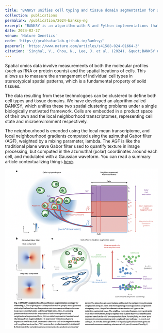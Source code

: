 ```yaml
---
title: "BANKSY unifies cell typing and tissue domain segmentation for scalable spatial omics data analysis"
collection: publications
permalink: /publication/2024-banksy-ng
excerpt: "BANKSY is an algorithm with R and Python implementations that identifies both cell types and tissue domains from spatially-resolved -omics data by incorporating spatial kernels capturing microenvironmental information, applicable to a range of spatially-resolved technologies, and scalable to millions of cells.<br/><img src='/images/banksy_fig1.png' height='628' width='495'>"
date: 2024-02-27
venue: 'Nature Genetics'
code: 'https://prabhakarlab.github.io/Banksy/'
paperurl: 'https://www.nature.com/articles/s41588-024-01664-3'
citation: 'Singhal, V., Chou, N., Lee, J. et al. (2024). &quot;BANKSY unifies cell typing and tissue domain segmentation for scalable spatial omics data analysis.&quot; <i>Nat Genet</i>.'
---
```


Spatial omics data involve measurements of both the molecular profiles (such as RNA or protein counts) and the spatial locations of cells. This allows us to measure the arrangement of individual cell types in stereotypical spatial patterns, which is a fundamental property of solid tissues. 

The data resulting from these technologoes can be clustered to define both cell types and tissue domains. We have developed an algorithm called BANKSY, which unifies these two spatial clustering problems under a single biologically motivated framework. Cells are embedded in a product space of their own and the local neighborhood transcriptomes, representing cell state and microenvironment respectively. 

The neighbourhood is encoded using the local mean transcriptome, and local neighbourhood gradients computed using the azimuthal Gabor filter (AGF), weighted by a mixing parameter, lambda. The AGF is like the traditional plane wave Gabor filter used to quantify texture in image processing, but computed in the azumuthal (polar) coordinates around each cell, and modulated with a Gaussian waveform. You can read a summary article contextualizing things [here](/files/banksy-news.pdf). 

![](/images/banksy_fig1.png)

<!-- 
Cell typing I: When reference data is not available, BANKSY can provide an accurate unsupervised alternative to reference-based deconvolution methods like RCTD for labeling Slide-seq data, which tends to have measurement noise due to contamination between adjacent spots: 

![](/images/banksy-image4.png)

The idea behind this ‘denoising’ effect is that lifting cells to BANKSY’s higher-dimensional neighour-augmented space can be used to disambiguate cell identities. This is because similar cells tend to have similar microenvironments, and so the separation along the neighborhood axis helps separate the cells better:

![](/images/banksy-image10.png)

Cell typing II: BANKSY can also be used to identify niche dependent cell subtypes. Cell types residing in distinct microenvironments can can have subtly distinct transcriptomes. BANKSY stratified mature oligodendrocytes in mouse hypothalamus MERFISH data into white matter (anterior commissure) and grey matter (general hypothalamic area) subpopulations, which were corroborated in matching scRNA-seq data (panel e)

![](/images/banksy-image5.png)

Cell typing III: In a MERSCOPE neoplastic human colon tumor dataset, BANKSY resolved intermingled mesenchymal and immune cell types, and identified cycling epithelial cells that could not be identified using nonspatial clustering (blue cells in h).

![](/images/banksy-image12.png)

Domain Segmentation: Performs domain segmentation when neighbourhood expression is upweighted: on the CODEX spatial proteomics data of human intestine, it identifies a CD66+ mature epithelial community and an α-smooth muscle actin-expressing community not found by non-spatial clustering, verified by marker expression:

![](/images/banksy-image6.png)

Importantly, it is substantially faster and more scalable than existing methods, enabling the processing of million-cell datasets. 

![](/images/banksy-image9.png)

Generality: can even be used for spatial batch correction, and outperforms other methods, including another method’s batch correction strategy https://bit.ly/48w9dX2 

![](/images/banksy-image8.png)

Robustness: works at default param settings across diverse data types. Also: robust to random number seed. 
![](/images/banksy-image1.png)

[Salas et al.](https://www.biorxiv.org/content/10.1101/2023.02.13.528102v1) and [Ren et al.](https://www.nature.com/articles/s41467-023-36707-6) independently benchmarked and recommended BANKSY, and [Shamir et al.](https://link.springer.com/article/10.1007/s00429-023-02748-2) showed it works even on brain MRI data. 

![](/images/banksy-image2.png)

All in all, BANKSY provides an accurate, biologically motivated, scalable and versatile framework for analyzing spatially resolved omics data. The image below gives a high level overview of the feature augmentation strategy taken by BANKSY.  -->
